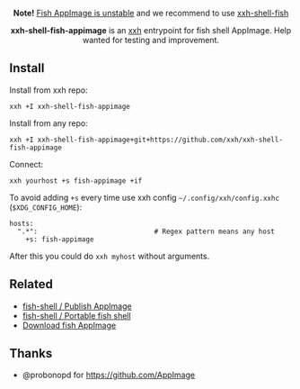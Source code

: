 <p align="center">
<b>Note!</b> <a href="https://github.com/fish-shell/fish-shell/issues/6475">Fish AppImage is unstable</a> and we recommend to use <a href="https://github.com/xxh/xxh-shell-fish">xxh-shell-fish</a>
</p>

<p align="center">
<b>xxh-shell-fish-appimage</b> is an <a href="https://github.com/xxh/xxh">xxh</a> entrypoint for fish shell AppImage. Help wanted for testing and improvement.
</p>

## Install
Install from xxh repo:
```
xxh +I xxh-shell-fish-appimage
```
Install from any repo:
```
xxh +I xxh-shell-fish-appimage+git+https://github.com/xxh/xxh-shell-fish-appimage
```
Connect:
``` 
xxh yourhost +s fish-appimage +if
```
To avoid adding `+s` every time use xxh config `~/.config/xxh/config.xxhc` (`$XDG_CONFIG_HOME`):
```
hosts:
  ".*":                             # Regex pattern means any host
    +s: fish-appimage
```
After this you could do `xxh myhost` without arguments.

## Related 
* [fish-shell / Publish AppImage](https://github.com/fish-shell/fish-shell/issues/6475)
* [fish-shell / Portable fish shell](https://github.com/fish-shell/fish-shell/issues/3095)
* [Download fish AppImage](https://download.opensuse.org/repositories/shells:/fish:/nightly:/master/AppImage/)

## Thanks
* @probonopd for https://github.com/AppImage
